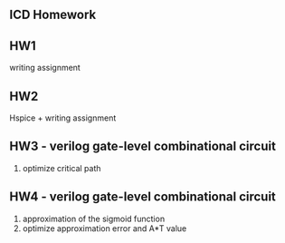 ## ICD Homework

## HW1
writing assignment

## HW2
Hspice + writing assignment

## HW3 - verilog gate-level combinational circuit
1. optimize critical path

## HW4 - verilog gate-level combinational circuit
1. approximation of the sigmoid function
2. optimize approximation error and A*T value

